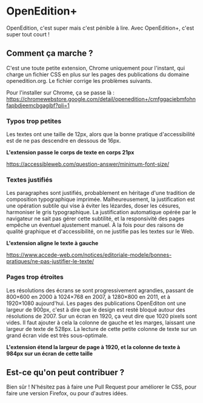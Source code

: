 # OpenEdition+

OpenEdition, c'est super mais c'est pénible à lire. 
Avec OpenEdition+, c'est super tout court !

## Comment ça marche ? 

C'est une toute petite extension, Chrome uniquement pour l'instant, qui charge un fichier CSS en plus sur les pages des publications du domaine openedition.org. Le fichier corrige les problèmes suivants.

Pour l'installer sur Chrome, ça se passe là :
https://chromewebstore.google.com/detail/openedition+/cmfggaciebmfohnfapbdjeemcbgagibf?pli=1

### Typos trop petites

Les textes ont une taille de 12px, alors que la bonne pratique d'accessibilité est de ne pas descendre en dessous de 16px. 

**L'extension passe le corps de texte en corps 21px**

https://accessibleweb.com/question-answer/minimum-font-size/

### Textes justifiés

Les paragraphes sont justifiés, probablement en héritage d'une tradition de composition typographique imprimée. Malheureusement, la justification est une opération subtile qui vise à éviter les lézardes, doser les césures, harmoniser le gris typographique. La justification automatique opérée par le navigateur ne sait pas gérer cette subtilité, et la responsivité des pages empêche un éventuel ajustement manuel. À la fois pour des raisons de qualité graphique et d'accessibilité, on ne justifie pas les textes sur le Web. 

**L'extension aligne le texte à gauche**

https://www.accede-web.com/notices/editoriale-modele/bonnes-pratiques/ne-pas-justifier-le-texte/

### Pages trop étroites

Les résolutions des écrans se sont progressivement agrandies, passant de 800×600 en 2000 à 1024×768 en 2007, à 1280×800 en 2011, et à 1920×1080 aujourd'hui.
Les pages des publications OpenEditon ont une largeur de 900px, c'est à dire que le design est resté bloqué autour des résolutions de 2007. Sur un écran en 1920, ça veut dire que 1020 pixels sont vides. Il faut ajouter à cela la colonne de gauche et les marges, laissant une largeur de texte de 528px. 
La lecture de cette petite colonne de texte sur un grand écran vide est très sous-optimale.

**L'extension étend la largeur de page à 1920, et la colonne de texte à 984px sur un écran de cette taille**

## Est-ce qu'on peut contribuer ?

Bien sûr ! N'hésitez pas à faire une Pull Request pour améliorer le CSS, pour faire une version Firefox, ou pour d'autres idées.
